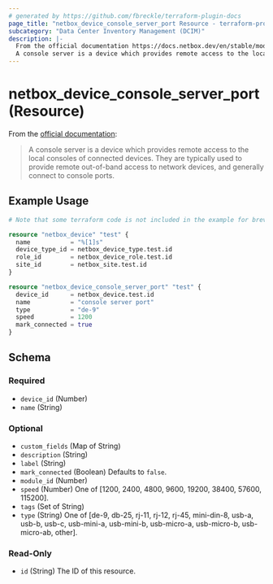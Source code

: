 ```yaml
---
# generated by https://github.com/fbreckle/terraform-plugin-docs
page_title: "netbox_device_console_server_port Resource - terraform-provider-netbox"
subcategory: "Data Center Inventory Management (DCIM)"
description: |-
  From the official documentation https://docs.netbox.dev/en/stable/models/dcim/consoleserverport/:
  A console server is a device which provides remote access to the local consoles of connected devices. They are typically used to provide remote out-of-band access to network devices, and generally connect to console ports.
---
```


# netbox_device_console_server_port (Resource)

From the [official documentation](https://docs.netbox.dev/en/stable/models/dcim/consoleserverport/):

> A console server is a device which provides remote access to the local consoles of connected devices. They are typically used to provide remote out-of-band access to network devices, and generally connect to console ports.

## Example Usage

```terraform
# Note that some terraform code is not included in the example for brevity

resource "netbox_device" "test" {
  name           = "%[1]s"
  device_type_id = netbox_device_type.test.id
  role_id        = netbox_device_role.test.id
  site_id        = netbox_site.test.id
}

resource "netbox_device_console_server_port" "test" {
  device_id      = netbox_device.test.id
  name           = "console server port"
  type           = "de-9"
  speed          = 1200
  mark_connected = true
}
```

<!-- schema generated by tfplugindocs -->
## Schema

### Required

- `device_id` (Number)
- `name` (String)

### Optional

- `custom_fields` (Map of String)
- `description` (String)
- `label` (String)
- `mark_connected` (Boolean) Defaults to `false`.
- `module_id` (Number)
- `speed` (Number) One of [1200, 2400, 4800, 9600, 19200, 38400, 57600, 115200].
- `tags` (Set of String)
- `type` (String) One of [de-9, db-25, rj-11, rj-12, rj-45, mini-din-8, usb-a, usb-b, usb-c, usb-mini-a, usb-mini-b, usb-micro-a, usb-micro-b, usb-micro-ab, other].

### Read-Only

- `id` (String) The ID of this resource.


